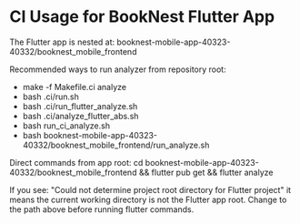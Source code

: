 # CI Usage for BookNest Flutter App

The Flutter app is nested at:
booknest-mobile-app-40323-40332/booknest_mobile_frontend

Recommended ways to run analyzer from repository root:
- make -f Makefile.ci analyze
- bash .ci/run.sh
- bash .ci/run_flutter_analyze.sh
- bash .ci/analyze_flutter_abs.sh
- bash run_ci_analyze.sh
- bash booknest-mobile-app-40323-40332/booknest_mobile_frontend/run_analyze.sh

Direct commands from app root:
cd booknest-mobile-app-40323-40332/booknest_mobile_frontend && flutter pub get && flutter analyze

If you see:
"Could not determine project root directory for Flutter project"
it means the current working directory is not the Flutter app root. Change to the path above before running flutter commands.
